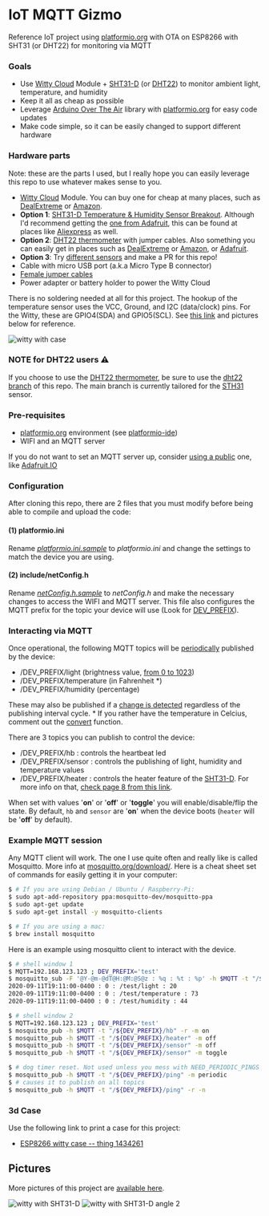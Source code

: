 # IoT MQTT Gizmo

Reference IoT project using [platformio.org][pio] with OTA on ESP8266 with SHT31 (or DHT22) for monitoring via MQTT

### Goals

- Use [Witty Cloud][witty] Module + [SHT31-D][sht31] (or [DHT22][dht22]) to monitor ambient light, temperature, and humidity
- Keep it all as cheap as possible
- Leverage [Arduino Over The Air][ota] library with [platformio.org][pio] for easy code updates
- Make code simple, so it can be easily changed to support different hardware

### Hardware parts

Note: these are the parts I used, but I really hope you can easily leverage this repo to use whatever makes sense to you.

- [Witty Cloud][witty] Module. You can buy one for cheap at many places, such as [DealExtreme](https://www.dx.com/p/esp8266-serial-esp-12f-wi-fi-witty-cloud-development-board-black-2068729.html) or [Amazon](https://amazon.com/dp/B07V2DZCYK/ref=cm_sw_em_r_mt_dp_kqtxFb26W1EPY).
- **Option 1**: [SHT31-D Temperature & Humidity Sensor Breakout][sht31]. Although I'd recommend getting the [one from Adafruit](https://www.adafruit.com/product/2857), this can be found at places like [Aliexpress](https://www.aliexpress.com/price/sht31_price.html) as well.
- **Option 2**: [DHT22 thermometer][dht22] with jumper cables. Also something you can easily get in places such as [DealExtreme](https://www.dx.com/p/dht22-2302-digital-temperature-and-humidity-sensor-module-2023234.html) or [Amazon](https://amazon.com/dp/B073F472JL/ref=cm_sw_em_r_mt_dp_pttxFb48ZJCY9), or [Adafruit](https://www.adafruit.com/product/393).
- **Option 3**: Try [different sensors](https://www.adafruit.com/?q=temperature+sensors&sort=BestMatch) and make a PR for this repo!
- Cable with micro USB port (a.k.a Micro Type B connector)
- [Female jumper cables](https://www.amazon.com/GenBasic-Piece-Female-Jumper-Wires/dp/B01L5ULRUA/ref=sr_1_5?dchild=1&keywords=electrical+female+jumper+wires&qid=1615141532&sr=8-5)
- Power adapter or battery holder to power the Witty Cloud

There is no soldering needed at all for this project. The hookup of the temperature sensor uses the VCC, Ground, and I2C (data/clock) pins.
For the Witty, these are GPIO4(SDA) and GPIO5(SCL). See [this link](https://randomnerdtutorials.com/esp8266-pinout-reference-gpios/) and pictures below for reference.

![witty with case](https://live.staticflickr.com/65535/51011525173_d20f73a1c5_4k.jpg)

### **NOTE for DHT22 users**  :warning:
If you choose to use the [DHT22 thermometer][dht22], be sure to use the [dht22 branch](https://github.com/flavio-fernandes/iotMqttGizmo/tree/dht22) of this repo. The main branch is currently tailored for the [STH31][sht31] sensor.


### Pre-requisites

- [platformio.org][pio] environment (see [platformio-ide](https://platformio.org/platformio-ide))
- WIFI and an MQTT server

If you do not want to set an MQTT server up, consider [using a public](https://github.com/mqtt/mqtt.github.io/wiki/public_brokers) one, like [Adafruit.IO](https://io.adafruit.com/)

### Configuration

After cloning this repo, there are 2 files that you must modify before being able to
compile and upload the code:

#### (1) **platformio.ini**

Rename _[platformio.ini.sample](https://github.com/flavio-fernandes/iotMqttGizmo/blob/93d035c7597090cd8ba87866c337a9f7e87f9ffa/platformio.ini.sample)_ to _platformio.ini_ and change the settings to match the device you are using.

#### (2) **include/netConfig.h**

Rename _[netConfig.h.sample](https://github.com/flavio-fernandes/iotMqttGizmo/blob/93d035c7597090cd8ba87866c337a9f7e87f9ffa/include/netConfig.h.sample)_ to _netConfig.h_ and make the necessary changes to access the WIFI and MQTT server.
This file also configures the MQTT prefix for the topic your device will use (Look for [DEV_PREFIX](https://github.com/flavio-fernandes/iotMqttGizmo/blob/93d035c7597090cd8ba87866c337a9f7e87f9ffa/include/netConfig.h.sample#L15)).

### Interacting via MQTT

Once operational, the following MQTT topics will be [periodically](https://github.com/flavio-fernandes/iotMqttGizmo/blob/93d035c7597090cd8ba87866c337a9f7e87f9ffa/src/net.cpp#L438) published by the device:

- /DEV_PREFIX/light        (brightness value, [from 0 to 1023](https://randomnerdtutorials.com/esp8266-adc-reading-analog-values-with-nodemcu/))
- /DEV_PREFIX/temperature  (in Fahrenheit *)
- /DEV_PREFIX/humidity     (percentage)

These may also be published if a [change is detected](https://github.com/flavio-fernandes/iotMqttGizmo/blob/93d035c7597090cd8ba87866c337a9f7e87f9ffa/src/net.cpp#L392-L404) regardless of the publishing interval cycle.
\* If you rather have the temperature in Celcius, comment out the [convert](https://github.com/flavio-fernandes/iotMqttGizmo/blob/93d035c7597090cd8ba87866c337a9f7e87f9ffa/src/temperature.cpp#L39) function.


There are 3 topics you can publish to control the device:

- /DEV_PREFIX/hb : controls the heartbeat led
- /DEV_PREFIX/sensor : controls the publishing of light, humidity and temperature values
- /DEV_PREFIX/heater : controls the heater feature of the [SHT31-D][sht31]. For more info on that, [check page 8 from this link](https://www.glynshop.com/erp/owweb/Daten/Datenblaetter/Sensirion/SHT3x_LSS_V0.93.pdf).

When set with values '**on**' or '**off**' or '**toggle**' you will enable/disable/flip the state. By default, `hb` and `sensor` are '**on**' when the device boots (`heater` will be '**off**' by default).

### Example MQTT session

Any MQTT client will work. The one I use quite often and really like is called Mosquitto.
More info at [mosquitto.org/download/](https://mosquitto.org/download/).
Here is a cheat sheet set of commands for easily getting it in your computer:

```bash
$ # If you are using Debian / Ubuntu / Raspberry-Pi:
$ sudo apt-add-repository ppa:mosquitto-dev/mosquitto-ppa
$ sudo apt-get update
$ sudo apt-get install -y mosquitto-clients

$ # If you are using a mac:
$ brew install mosquitto
```

Here is an example using mosquitto client to interact with the device.

```bash
$ # shell window 1
$ MQTT=192.168.123.123 ; DEV_PREFIX='test'
$ mosquitto_sub -F '@Y-@m-@dT@H:@M:@S@z : %q : %t : %p' -h $MQTT -t "/${DEV_PREFIX}/#"
2020-09-11T19:11:00-0400 : 0 : /test/light : 20
2020-09-11T19:11:00-0400 : 0 : /test/temperature : 73
2020-09-11T19:11:00-0400 : 0 : /test/humidity : 44
```

```bash
$ # shell window 2
$ MQTT=192.168.123.123 ; DEV_PREFIX='test'
$ mosquitto_pub -h $MQTT -t "/${DEV_PREFIX}/hb" -r -m on
$ mosquitto_pub -h $MQTT -t "/${DEV_PREFIX}/heater" -m off
$ mosquitto_pub -h $MQTT -t "/${DEV_PREFIX}/sensor" -m off
$ mosquitto_pub -h $MQTT -t "/${DEV_PREFIX}/sensor" -m toggle

$ # dog timer reset. Not used unless you mess with NEED_PERIODIC_PINGS
$ mosquitto_pub -h $MQTT -t "/${DEV_PREFIX}/ping" -m periodic
$ # causes it to publish on all topics
$ mosquitto_pub -h $MQTT -t "/${DEV_PREFIX}/ping" -r -n
```

### 3d Case

Use the following link to print a case for this project:

- [ESP8266 witty case -- thing 1434261](https://www.thingiverse.com/thing:1434261)


## Pictures

More pictures of this project are [available here](https://flic.kr/s/aHsmUG2fNW).


![witty with SHT31-D](https://live.staticflickr.com/65535/51012238811_520b679392_4k.jpg)
![witty with SHT31-D angle 2](https://live.staticflickr.com/65535/51012238851_1367dfe5f5_4k.jpg)


[pio]: https://platformio.org/ "platformio.org"
[witty]: http://www.schatenseite.de/en/2016/04/22/esp8266-witty-cloud-module/ "Witty Cloud Module"
[dht22]: https://learn.adafruit.com/dht/overview "Temperature and Humidity sensor"
[sht31]: https://learn.adafruit.com/adafruit-sht31-d-temperature-and-humidity-sensor-breakout "Adafruit SHT31-D Temperature & Humidity Sensor Breakout"
[ota]: http://arduino.esp8266.com/Arduino/versions/2.0.0/doc/ota_updates/ota_updates.html "Arduino Over The Air Library"
